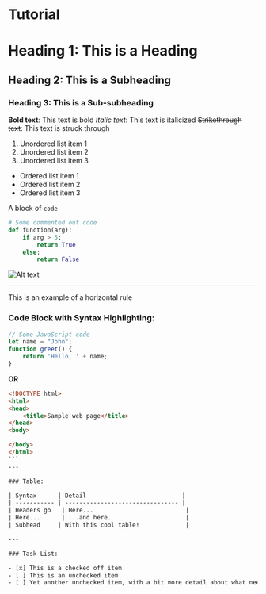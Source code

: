 # Tutorial

# Heading 1: This is a Heading
## Heading 2: This is a Subheading
### Heading 3: This is a Sub-subheading

**Bold text**: This text is bold
*Italic text*: This text is italicized
~~Strikethrough text~~: This text is struck through

1. Unordered list item 1
2. Unordered list item 2
3. Unordered list item 3

- Ordered list item 1
- Ordered list item 2
- Ordered list item 3

A block of `code`
```python
# Some commented out code
def function(arg):
    if arg > 5:
        return True
    else:
        return False
```
![Alt text](https://example.com/image.jpg "Optional title")

---
This is an example of a horizontal rule

### Code Block with Syntax Highlighting:
```javascript
// Some JavaScript code
let name = "John";
function greet() {
    return 'Hello, ' + name;
}
```

**OR**

````html
<!DOCTYPE html>
<html>
<head>
    <title>Sample web page</title>
</head>
<body>

</body>
</html>
```
---

### Table:

| Syntax      | Detail                           |
| ----------- | -------------------------------- |
| Headers go   | Here...                          |
| Here...      | ...and here.                     |
| Subhead     | With this cool table!             |

---

### Task List:

- [x] This is a checked off item
- [ ] This is an unchecked item
- [ ] Yet another unchecked item, with a bit more detail about what needs to be done.
